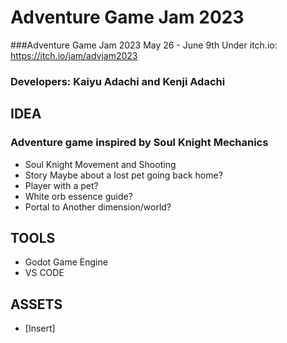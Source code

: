 # Adventure Game Jam 2023
###Adventure Game Jam 2023 May 26 - June 9th Under itch.io: https://itch.io/jam/advjam2023
### Developers: Kaiyu Adachi and Kenji Adachi

## IDEA
### Adventure game inspired by Soul Knight Mechanics
- Soul Knight Movement and Shooting
- Story Maybe about a lost pet going back home?
- Player with a pet?
- White orb essence guide?
- Portal to Another dimension/world?


## TOOLS
- Godot Game Engine
- VS CODE


## ASSETS
- [Insert]
